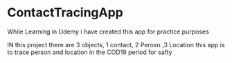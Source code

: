 # ContactTracingApp
While Learning in Udemy i have created this  app for practice purposes 


IN this project there are 3 objects, 1 contact, 2 Perosn ,3 Location   this app is to trace person and location in the COD19 period  for safty

